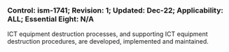 ### Control: ism-1741; Revision: 1; Updated: Dec-22; Applicability: ALL; Essential Eight: N/A
<p>ICT equipment destruction processes, and supporting ICT equipment destruction procedures, are developed, implemented and maintained.</p>